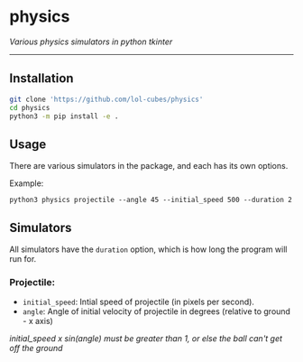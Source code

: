 # physics

*Various physics simulators in python tkinter*

<hr>

## Installation

```bash
git clone 'https://github.com/lol-cubes/physics'
cd physics
python3 -m pip install -e .
```

## Usage

There are various simulators in the package, and each has its own options.

Example:
```
python3 physics projectile --angle 45 --initial_speed 500 --duration 2
```

## Simulators

All simulators have the `duration` option, which is how long the program will run for.

### Projectile:
 - `initial_speed`: Intial speed of projectile (in pixels per second). 
 - `angle`: Angle of initial velocity of projectile in degrees (relative to ground - x axis)

*initial_speed x sin(angle) must be greater than 1, or else the ball can't get off the ground*
